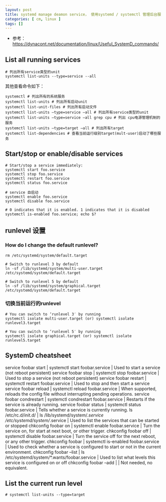 ```yaml
---
layout: post
title: systemd manage deamon service， 使用systemd / systemctl 管理后台服务
categories: [ cm, linux ]
tags: []
---
```



* 参考： <https://dynacont.net/documentation/linux/Useful_SystemD_commands/>



## List all running services

~~~ shell
# 列出所有service类型的unit
systemctl list-units --type=service --all
~~~

其他查看命令如下：

~~~ shell
systemctl # 列出所有的系统服务
systemctl list-units # 列出所有启动unit
systemctl list-unit-files # 列出所有启动文件
systemctl list-units –type=service –all # 列出所有service类型的unit
systemctl list-units –type=service –all grep cpu # 列出 cpu电源管理机制的服务
systemctl list-units –type=target –all # 列出所有target
systemctl list-dependencies # 查看当前运行级别target(mult-user)启动了哪些服务
~~~



## Start/stop or enable/disable services

~~~ shell
# Start/stop a service immediately:
systemctl start foo.service
systemctl stop foo.service
systemctl restart foo.service
systemctl status foo.service

# service 自启动
systemctl enable foo.service
systemctl disable foo.service

# 0 indicates that it is enabled. 1 indicates that it is disabled
systemctl is-enabled foo.service; echo $?

~~~




## runlevel 设置

### How do I change the default runlevel?

~~~ shell
rm /etc/systemd/system/default.target

# Switch to runlevel 3 by default
ln -sf /lib/systemd/system/multi-user.target /etc/systemd/system/default.target

# Switch to runlevel 5 by default
ln -sf /lib/systemd/system/graphical.target /etc/systemd/system/default.target
~~~

### 切换当前运行的runlevel

~~~ shell
# You can switch to ‘runlevel 3′ by running
systemctl isolate multi-user.target (or) systemctl isolate runlevel3.target

# You can switch to ‘runlevel 5′ by running
systemctl isolate graphical.target (or) systemctl isolate runlevel5.target
~~~



## SystemD cheatsheet

service foobar start  | systemctl start foobar.service  | Used to start a service (not reboot persistent)
service foobar stop  | systemctl stop foobar.service  | Used to stop a service (not reboot persistent)
service foobar restart  | systemctl restart foobar.service  | Used to stop and then start a service
service foobar reload  | systemctl reload foobar.service  | When supported, reloads the config file without interrupting pending operations.
service foobar condrestart  | systemctl condrestart foobar.service  | Restarts if the service is already running.
service foobar status  | systemctl status foobar.service  | Tells whether a service is currently running.
ls /etc/rc.d/init.d/  | ls /lib/systemd/system/*.service /etc/systemd/system/*.service  | Used to list the services that can be started or stopped
chkconfig foobar on  | systemctl enable foobar.service  | Turn the service on, for start at next boot, or other trigger.
chkconfig foobar off  | systemctl disable foobar.service  | Turn the service off for the next reboot, or any other trigger.
chkconfig foobar  | systemctl is-enabled foobar.service  | Used to check whether a service is configured to start or not in the current environment.
chkconfig foobar –list  | ls /etc/systemd/system/*.wants/foobar.service  | Used to list what levels this service is configured on or off
chkconfig foobar –add  |    | Not needed, no equivalent.



## List the current run level

~~~
# systemctl list-units --type=target
~~~






